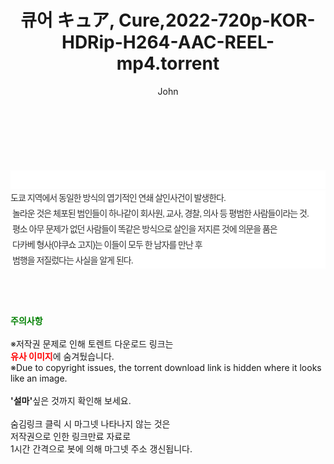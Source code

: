 ﻿---
layout: post
title:  "큐어 キュア, Cure,2022-720p-KOR-HDRip-H264-AAC-REEL-mp4.torrent"
author: John
categories: [ 영화 ]
tags: [  ]
image:  
description: "큐어 キュア, Cure,2022-720p-KOR-HDRip-H264-AAC-REEL-mp4 torrent 정보 공유"
toc: true
toc_sticky: true
---

<br>
<div class="view-img">
<a class="view_image" href="http://torrentmobile60.com/bbs/view_image.php?fn=%2Fdata%2Ffile%2Fmovie%2F1742003963_MRJYNa1y_b7ee2a2fa20d4f777650b24e4fa3b5c544772c06.jpg" target="_blank"><img alt="" class="img-tag" content="http://torrentmobile60.com/data/file/movie/1742003963_MRJYNa1y_b7ee2a2fa20d4f777650b24e4fa3b5c544772c06.jpg" itemprop="image" src="http://torrentmobile60.com/data/file/movie/1742003963_MRJYNa1y_b7ee2a2fa20d4f777650b24e4fa3b5c544772c06.jpg"/></a><a class="view_image" href="http://torrentmobile60.com/bbs/view_image.php?fn=%2Fdata%2Ffile%2Fmovie%2F1742003963_zdAI6Nub_91965fbfe996c095397ee66080490e3774079640.jpg" target="_blank"><img alt="" class="img-tag" content="http://torrentmobile60.com/data/file/movie/1742003963_zdAI6Nub_91965fbfe996c095397ee66080490e3774079640.jpg" itemprop="image" src="http://torrentmobile60.com/data/file/movie/1742003963_zdAI6Nub_91965fbfe996c095397ee66080490e3774079640.jpg"/></a></div><div class="view-content" itemprop="description">
<p><br/></p><div class="title_area" style="margin:0px 0px 9px;padding:0px;list-style:none;font-size:12px;font-family:'나눔고딕', NanumGothic, '돋움', Dotum, Helvetica, 'AppleSDGothicNeo-Medium', AppleGothic, sans-serif;height:30px;float:none;background-color:rgb(255,255,255);"><h4 class="h_story" style="margin:5px 10px 0px 0px;padding:0px;list-style:none;font-size:12px;font-family:'돋움', sans-serif;height:18px;width:49px;background:url(&quot;https://ssl.pstatic.net/static/movie/2020/10/h_tx_sp5.png&quot;) no-repeat 0px -17px;float:left;"><strong class="blind" style="margin:0px;padding:0px;list-style:none;font-size:0px;font-family:inherit;color:inherit;width:1px;height:1px;line-height:0;">줄거리</strong></h4></div><p class="con_tx" style="margin-top:-7px;margin-bottom:-6px;list-style:none;font-size:14px;font-family:'나눔고딕', NanumGothic, '돋움', Dotum, Helvetica, 'AppleSDGothicNeo-Medium', AppleGothic, sans-serif;color:rgb(51,51,51);background-image:url(&quot;https://ssl.pstatic.net/static/movie/2014/01/blank.gif&quot;);letter-spacing:-1px;line-height:25px;background-color:rgb(255,255,255);">도쿄 지역에서 동일한 방식의 엽기적인 연쇄 살인사건이 발생한다.<br style="list-style:none;font-size:12px;font-family:'돋움', sans-serif;color:rgb(0,0,0);"/> 놀라운 것은 체포된 범인들이 하나같이 회사원, 교사, 경찰, 의사 등 평범한 사람들이라는 것.<br style="list-style:none;font-size:12px;font-family:'돋움', sans-serif;color:rgb(0,0,0);"/> 평소 아무 문제가 없던 사람들이 똑같은 방식으로 살인을 저지른 것에 의문을 품은<br style="list-style:none;font-size:12px;font-family:'돋움', sans-serif;color:rgb(0,0,0);"/> 다카베 형사(야쿠쇼 고지)는 이들이 모두 한 남자를 만난 후<br style="list-style:none;font-size:12px;font-family:'돋움', sans-serif;color:rgb(0,0,0);"/> 범행을 저질렀다는 사실을 알게 된다.</p> </div>
    
<br><br><br>
<p data-ke-size="size16"><b><span style="color: green;">주의사항</span></b><br /><br />※저작권 문제로 인해 토렌트 다운로드 링크는<br /><b><span style="color: red;">유사 이미지</span></b>에 숨겨뒀습니다.<br />※Due to copyright issues, the torrent download link is hidden where it looks like an image.<br /><br /><b>'설마'</b>싶은 것까지 확인해 보세요.<br /><br />숨김링크 클릭 시 마그넷 나타나지 않는 것은<br />저작권으로 인한 링크만료 자료로<br />1시간 간격으로 봇에 의해 마그넷 주소 갱신됩니다.</p>
